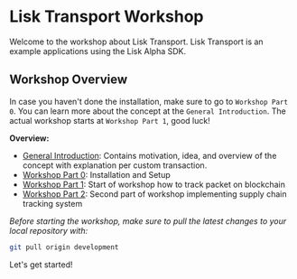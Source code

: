 # Lisk Transport Workshop

Welcome to the workshop about Lisk Transport.
Lisk Transport is an example applications using the Lisk Alpha SDK.

## Workshop Overview
In case you haven't done the installation, make sure to go to `Workshop Part 0`. 
You can learn more about the concept at the `General Introduction`. 
The actual workshop starts at `Workshop Part 1`, good luck!

**Overview:**

* [General Introduction](./Workshop.adoc): Contains motivation, idea, and overview of the concept with explanation per custom transaction.
* [Workshop Part 0](./Workshop1.adoc): Installation and Setup
* [Workshop Part 1](./Workshop2.adoc): Start of workshop how to track packet on blockchain
* [Workshop Part 2](./Workshop3.adoc): Second part of workshop implementing supply chain tracking system

_Before starting the workshop, make sure to pull the latest changes to your local repository with:_

```bash
git pull origin development
```

Let's get started!

